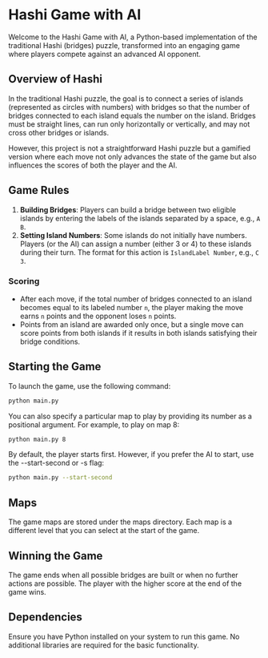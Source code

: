 # Hashi Game with AI

Welcome to the Hashi Game with AI, a Python-based implementation of the traditional Hashi (bridges) puzzle, transformed into an engaging game where players compete against an advanced AI opponent.

## Overview of Hashi

In the traditional Hashi puzzle, the goal is to connect a series of islands (represented as circles with numbers) with bridges so that the number of bridges connected to each island equals the number on the island. Bridges must be straight lines, can run only horizontally or vertically, and may not cross other bridges or islands.

However, this project is not a straightforward Hashi puzzle but a gamified version where each move not only advances the state of the game but also influences the scores of both the player and the AI.

## Game Rules

1. **Building Bridges**: Players can build a bridge between two eligible islands by entering the labels of the islands separated by a space, e.g., `A B`.
2. **Setting Island Numbers**: Some islands do not initially have numbers. Players (or the AI) can assign a number (either 3 or 4) to these islands during their turn. The format for this action is `IslandLabel Number`, e.g., `C 3`.

### Scoring

- After each move, if the total number of bridges connected to an island becomes equal to its labeled number `n`, the player making the move earns `n` points and the opponent loses `n` points.
- Points from an island are awarded only once, but a single move can score points from both islands if it results in both islands satisfying their bridge conditions.

## Starting the Game

To launch the game, use the following command:

```bash
python main.py
```

You can also specify a particular map to play by providing its number as a positional argument. For example, to play on map 8:

```bash
python main.py 8
```

By default, the player starts first. However, if you prefer the AI to start, use the --start-second or -s flag:

```bash
python main.py --start-second
```

## Maps

The game maps are stored under the maps directory. Each map is a different level that you can select at the start of the game.

## Winning the Game

The game ends when all possible bridges are built or when no further actions are possible. The player with the higher score at the end of the game wins.

## Dependencies

Ensure you have Python installed on your system to run this game. No additional libraries are required for the basic functionality.
